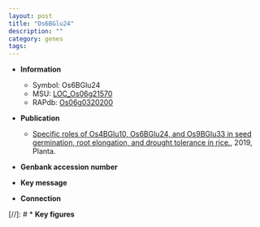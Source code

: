 ```yaml
---
layout: post
title: "Os6BGlu24"
description: ""
category: genes
tags: 
---
```


* **Information**  
    + Symbol: Os6BGlu24  
    + MSU: [LOC_Os06g21570](http://rice.plantbiology.msu.edu/cgi-bin/ORF_infopage.cgi?orf=LOC_Os06g21570)  
    + RAPdb: [Os06g0320200](http://rapdb.dna.affrc.go.jp/viewer/gbrowse_details/irgsp1?name=Os06g0320200)  

* **Publication**  
    + [Specific roles of Os4BGlu10, Os6BGlu24, and Os9BGlu33 in seed germination, root elongation, and drought tolerance in rice.](http://www.ncbi.nlm.nih.gov/pubmed?term=Specific+roles+of+Os4BGlu10,+Os6BGlu24,+and+Os9BGlu33+in+seed+germination,+root+elongation,+and+drought+tolerance+in+rice.%5BTitle%5D), 2019, Planta.

* **Genbank accession number**  

* **Key message**  

* **Connection**  

[//]: # * **Key figures**  



